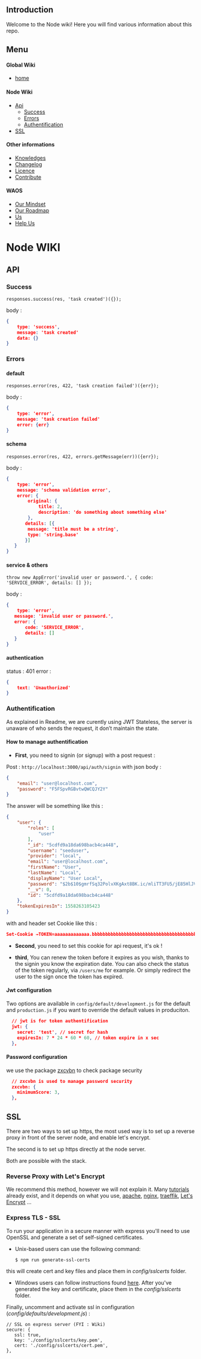 ## Introduction 

Welcome to the Node wiki! Here you will find various information about this repo.

## Menu 

#### Global Wiki

* [home](https://github.com/weareopensource/weareopensource.github.io/wiki)

#### Node Wiki 

* [Api](https://github.com/weareopensource/Node/blob/master/WIKI.md#API)
	* [Success](https://github.com/weareopensource/Node/blob/master/WIKI.md#Success)
	* [Errors](https://github.com/weareopensource/Node/blob/master/WIKI.md#Errors)
	* [Authentification](https://github.com/weareopensource/Node/blob/master/WIKI.md#Authentification)
* [SSL](https://github.com/weareopensource/Node/blob/master/WIKI.md#SSL)


#### Other informations

* [Knowledges](https://github.com/weareopensource/Node/blob/master/KNOWLEDGES.md)
* [Changelog](https://github.com/weareopensource/Node/blob/master/CHANGELOG.md)
* [Licence](https://github.com/weareopensource/Node/blob/master/LICENSE.md)
* [Contribute](https://github.com/weareopensource/weareopensource.github.io/wiki/Contribute)

#### WAOS

* [Our Mindset](https://weareopensource.me/introduction/)
* [Our Roadmap](https://github.com/weareopensource/weareopensource.github.io/projects)
* [Us](https://github.com/weareopensource/weareopensource.github.io/wiki/Us)
* [Help Us](https://github.com/weareopensource/weareopensource.github.io/wiki/HelpUs)

# Node WIKI

## API

### Success

`responses.success(res, 'task created')({});`

body : 

```json
{ 
	type: 'success', 
	message: 'task created' 
	data: {}
}
```

### Errors

#### default

`responses.error(res, 422, 'task creation failed')({err});`

body : 

```json
{ 
	type: 'error', 
	message: 'task creation failed' 
	error: {err}
}
```

#### schema

`responses.error(res, 422, errors.getMessage(err))({err});`

body : 

```json
{ 
	type: 'error',
	message: 'schema validation error',
	error: { 
		original: { 
			title: 2, 
			description: 'do something about something else' 
		},
       details: [{
       	message: 'title must be a string', 
       	type: 'string.base'
       }] 
   } 
}
```

#### service & others

`throw new AppError('invalid user or password.', { code: 'SERVICE_ERROR', details: [] });`

body : 

```json
{ 
	type: 'error',
   message: 'invalid user or password.',
   error: { 
	   code: 'SERVICE_ERROR',
	   details: [] 
   } 
}
```

#### authentication

status : 401 
error : 

```json
{
	text: 'Unauthorized'
}
```

### Authentification

As explained in Readme, we are curently using JWT Stateless, the server is unaware of who sends the request, it don’t maintain the state.

#### How to manage authentification

* **First**, you need to signin (or signup) with a post request :
 
Post : `http://localhost:3000/api/auth/signin`
with json body :

```json
{
	"email": "user@localhost.com",
	"password": "F5FSpvRGBvtwQWCQJY2Y"
}
```

The answer will be something like this :


```json
{
    "user": {
        "roles": [
            "user"
        ],
        "_id": "5cdfd9a18da698bacb4ca448",
        "username": "seeduser",
        "provider": "local",
        "email": "user@localhost.com",
        "firstName": "User",
        "lastName": "Local",
        "displayName": "User Local",
        "password": "$2b$10$gmrfSq32PolvXKgAxt8BK.ic/mliTT3FU5/jE85HlJVjbNYlwjoga",
        "__v": 0,
        "id": "5cdfd9a18da698bacb4ca448"
    },
    "tokenExpiresIn": 1558263105423
}
```

with and header set Cookie like this : 

```json
Set-Cookie →TOKEN=aaaaaaaaaaaaa.bbbbbbbbbbbbbbbbbbbbbbbbbbbbbbbbbbbbbbb.ccccccc; Path=/; HttpOnly
```

* **Second**, you need to set this cookie for api request, it's ok !

* **third**, You can renew the token before it expires as you wish, thanks to the signin you know the expiration date. You can also check the status of the token regularly, via `/users/me` for example. Or simply redirect the user to the sign once the token has expired.

#### Jwt configuration

Two options are available in `config/default/development.js` for the default and `production.js` if you want to override the default values ​​in produciton.

```json
  // jwt is for token authentification
  jwt: {
    secret: 'test', // secret for hash
    expiresIn: 7 * 24 * 60 * 60, // token expire in x sec
  },
```

#### Password configuration

we use the package [zxcvbn](https://github.com/dropbox/zxcvbn) to check package security

```json  
  // zxcvbn is used to manage password security
  zxcvbn: {
    minimumScore: 3,
  },
```


## SSL

There are two ways to set up https, the most used way is to set up a reverse proxy in front of the server node, and enable let's encrypt.

The second is to set up https directly at the node server.

Both are possible with the stack.

### Reverse Proxy with Let's Encrypt 

We recommend this method, however we will not explain it. Many [tutorials](https://www.google.com/search?client=safari&rls=en&ei=ZFqwXNGMB43jgweCnbXgCg&q=node+let%27s+encrypt+nginx&oq=node+let%27s+encrypt+nginx&gs_l=psy-ab.3..0i8i13i30l3.9384.13054..13286...0.0..0.52.1036.24......0....1..gws-wiz.......0i71j0i67j0j0i131j0i22i30j0i13i30j0i13i10i30j0i19j0i13i30i19j0i22i30i19j0i22i10i30i19j0i8i13i30i19.ejqWS4vw2Qs) already exist, and it depends on what you use, [apache](https://httpd.apache.org), [nginx](https://www.nginx.com), [traeffik](https://traefik.io), [Let's Encrypt](https://letsencrypt.org) ...

### Express TLS - SSL

To run your application in a secure manner with express you'll need to use OpenSSL and generate a set of self-signed certificates. 

* Unix-based users can use the following command:

	```bash
	$ npm run generate-ssl-certs
	```
this will create cert and key files and place them in *config/sslcerts* folder.

* Windows users can follow instructions found [here](http://www.websense.com/support/article/kbarticle/How-to-use-OpenSSL-and-Microsoft-Certification-Authority).
After you've generated the key and certificate, place them in the *config/sslcerts* folder.

Finally, uncomment and activate ssl in configuration (*config/defaults/development.js*) :

```
// SSL on express server (FYI : Wiki)
secure: {
   ssl: true,
   key: './config/sslcerts/key.pem',
   cert: './config/sslcerts/cert.pem',
},
```

